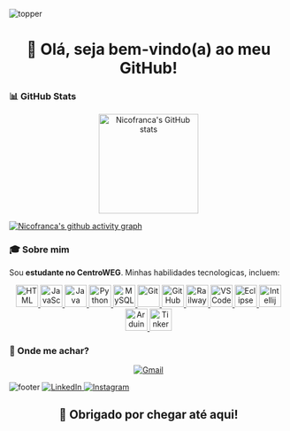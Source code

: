 ![topper](https://github.com/user-attachments/assets/dabf7d9c-4560-4694-8ef8-d9f262ed07e6)

<h1 align="center">👋 Olá, seja bem-vindo(a) ao meu GitHub!</h1>

### 📊 GitHub Stats

<p align="center">
  <img src="https://github-readme-stats.vercel.app/api?username=Nicofranca&show_icons=true&theme=dark&count_private=true" alt="Nicofranca's GitHub stats" height="180em"/>
</p>

[![Nicofranca's github activity graph](https://github-readme-activity-graph.vercel.app/graph?username=Nicofranca&theme=tokyo-night&hide_border=true&area=true)](https://github.com/Nicofranca/github-readme-activity-graph)

### 🎓 Sobre mim

Sou **estudante no CentroWEG**. Minhas habilidades tecnologicas, incluem:

<p align="center">
  <!-- Linguagens e tecnologias -->
  <a href="https://developer.mozilla.org/en-US/docs/Web/HTML" target="_blank">
    <img src="https://cdn.jsdelivr.net/gh/devicons/devicon/icons/html5/html5-original.svg" width="40px" title="HTML"/>
  </a>
  <a href="https://developer.mozilla.org/en-US/docs/Web/JavaScript" target="_blank">
    <img src="https://cdn.jsdelivr.net/gh/devicons/devicon/icons/javascript/javascript-original.svg" width="40px" title="JavaScript"/>
  </a>
  <a href="https://www.java.com/" target="_blank">
    <img src="https://cdn.jsdelivr.net/gh/devicons/devicon/icons/java/java-original.svg" width="40px" title="Java"/>
  </a>
  <a href="https://www.python.org/" target="_blank">
    <img src="https://cdn.jsdelivr.net/gh/devicons/devicon/icons/python/python-original.svg" width="40px" title="Python"/>
  </a>

  <!-- Bancos de dados -->
  <a href="https://www.mysql.com/" target="_blank">
    <img src="https://cdn.jsdelivr.net/gh/devicons/devicon/icons/mysql/mysql-original.svg" width="40px" title="MySQL"/>
  </a>

  <!-- Versionamento e plataformas -->
  <a href="https://git-scm.com/" target="_blank">
    <img src="https://cdn.jsdelivr.net/gh/devicons/devicon/icons/git/git-original.svg" width="40px" title="Git"/>
  </a>
  <a href="https://github.com/" target="_blank">
    <img src="https://cdn.jsdelivr.net/gh/devicons/devicon/icons/github/github-original.svg" width="40px" title="GitHub"/>
  </a>
  <a href="https://railway.app/" target="_blank">
    <img src="https://railway.app/favicon.ico" width="40px" title="Railway"/>
  </a>

  <!-- Editores e IDEs -->
  <a href="https://code.visualstudio.com/" target="_blank">
    <img src="https://cdn.jsdelivr.net/gh/devicons/devicon/icons/vscode/vscode-original.svg" width="40px" title="VSCode"/>
  </a>
  <a href="https://www.eclipse.org/" target="_blank">
    <img src="https://cdn.jsdelivr.net/gh/devicons/devicon/icons/eclipse/eclipse-original.svg" width="40px" title="Eclipse"/>
  </a>
  <a href="https://www.intellij.org/" target="_blank">
    <img src="https://cdn.jsdelivr.net/gh/devicons/devicon/icons/intellij/intellij-original.svg" width="40px" title="Intellij"/>
  </a>

  <!-- Outros -->
 <a href="https://www.arduino.cc/" target="_blank">
  <img src="https://cdn.jsdelivr.net/gh/devicons/devicon/icons/arduino/arduino-original.svg" width="40px" title="Arduino"/>
</a>
<a href="https://www.tinkercad.com/" target="_blank">
  <img src="https://www.tinkercad.com/favicon.ico" width="40px" title="Tinkercad"/>
</a>

  <!-- Ferramentas de design e produtividade -->
</p>

### 🧭 Onde me achar?

<p align="center">
  <a href="mailto:nicollas_franca@estudante.sesisenai.org.br" target="_blank">
    <img src="https://img.shields.io/badge/GMAIL-D14836?style=for-the-badge&logo=gmail&logoColor=white" alt="Gmail"/>
  </a>

  ![footer](https://github.com/user-attachments/assets/6098bc3b-1a35-4df2-85a2-c33028e73512)
  <a href="https://www.linkedin.com/in/nicollas-franca" target="_blank">
    <img src="https://img.shields.io/badge/LINKEDIN-0A66C2?style=for-the-badge&logo=linkedin&logoColor=white" alt="LinkedIn"/>
  </a>
  <a href="https://www.instagram.com/nicoo.franca/" target="_blank">
    <img src="https://img.shields.io/badge/INSTAGRAM-E4405F?style=for-the-badge&logo=instagram&logoColor=white" alt="Instagram"/>
  </a>
</p>

<h2 align="center">🚀 Obrigado por chegar até aqui!</h2>
